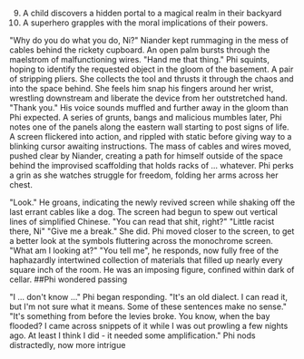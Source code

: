 9. A child discovers a hidden portal to a magical realm in their backyard
10. A superhero grapples with the moral implications of their powers.

"Why do you do what you do, Ni?"
Niander kept rummaging in the mess of cables behind the rickety cupboard. 
An open palm bursts through the maelstrom of malfunctioning wires. 
"Hand me that thing."
Phi squints, hoping to identify the requested object in the gloom of the basement. A pair of stripping pliers. She collects the tool and thrusts it through the chaos and into the space behind. She feels him snap his fingers around her wrist, wrestling downstream and liberate the device from her outstretched hand. 
"Thank you." His voice sounds muffled and further away in the gloom than Phi expected. 
A series of grunts, bangs and malicious mumbles later, Phi notes one of the panels along the eastern wall starting to post signs of life. A screen flickered into action, and rippled with static before giving way to a blinking cursor awaiting instructions. 
The mass of cables and wires moved, pushed clear by Niander, creating a path for himself outside of the space behind the improvised scaffolding that holds racks of ... whatever. Phi perks a grin as she watches struggle for freedom, folding her arms across her chest. 

"Look." He groans, indicating the newly revived screen while shaking off the last errant cables like a dog. The screen had begun to spew out vertical lines of simplified Chinese. "You can read that shit, right?"
"Little racist there, Ni"
"Give me a break."
She did. Phi moved closer to the screen, to get a better look at the symbols fluttering across the monochrome screen. 
"What am I looking at?"
"You tell me", he responds, now fully free of the haphazardly intertwined collection of materials that filled up nearly every square inch of the room. He was an imposing figure, confined within dark of cellar. ##Phi wondered passing

"I ... don't know ..." Phi began responding. "It's an old dialect. I can read it, but I'm not sure what it means. Some of these sentences make no sense."
"It's something from before the levies broke. You know, when the bay flooded? I came across snippets of it while I was out prowling a few nights ago. At least I think I did - it needed some amplification."
Phi nods distractedly, now more intrigue



